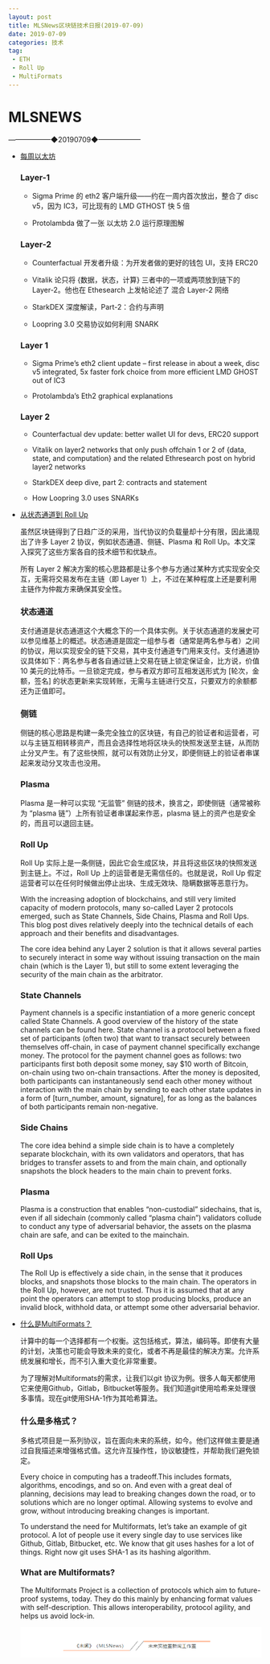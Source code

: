 ```yaml
---
layout: post
title: MLSNews区块链技术日报(2019-07-09)
date: 2019-07-09 
categories: 技术
tag:  
 - ETH
 - Roll Up
 - MultiFormats
--- 
```

# ​MLSNEWS

——————◆20190709◆——————
* [每周以太坊](https://weekinethereumnews.com/)

  ### Layer-1
  * Sigma Prime 的 eth2 客户端升级——约在一周内首次放出，整合了 disc v5，因为 IC3，可比现有的 LMD GTHOST 快 5 倍

  * Protolambda 做了一张 以太坊 2.0 运行原理图解

  ### Layer-2
  * Counterfactual 开发者升级：为开发者做的更好的钱包 UI，支持 ERC20

  * Vitalik 论只将 {数据，状态，计算} 三者中的一项或两项放到链下的 Layer-2。他也在 Ethesearch 上发帖论述了 混合 Layer-2 网络

  * StarkDEX 深度解读，Part-2：合约与声明
  
  * Loopring 3.0 交易协议如何利用 SNARK
 
  ### Layer 1

  * Sigma Prime’s eth2 client update – first release in about a week, disc v5 integrated, 5x faster fork choice from more efficient LMD GHOST out of IC3

  * Protolambda’s Eth2 graphical explanations

  ### Layer 2

  * Counterfactual dev update: better wallet UI for devs, ERC20 support

  * Vitalik on layer2 networks that only push offchain 1 or 2 of {data, state, and computation} and the related Ethresearch post on hybrid layer2 networks

  * StarkDEX deep dive, part 2: contracts and statement
  
  * How Loopring 3.0 uses SNARKs
* [从状态通道到 Roll Up](https://nearprotocol.com/blog/layer-2/)

  虽然区块链得到了日趋广泛的采用，当代协议的负载量却十分有限，因此涌现出了许多 Layer 2 协议，例如状态通道、侧链、Plasma 和 Roll Up。本文深入探究了这些方案各自的技术细节和优缺点。

  所有 Layer 2 解决方案的核心思路都是让多个参与方通过某种方式实现安全交互，无需将交易发布在主链（即 Layer 1）上，不过在某种程度上还是要利用主链作为仲裁方来确保其安全性。

  ### 状态通道

  支付通道是状态通道这个大概念下的一个具体实例。关于状态通道的发展史可以参见维基上的概述。状态通道是固定一组参与者（通常是两名参与者）之间的协议，用以实现安全的链下交易，其中支付通道专门用来支付。支付通道协议具体如下：两名参与者各自通过链上交易在链上锁定保证金，比方说，价值 10 美元的比特币。一旦锁定完成，参与者双方即可互相发送形式为 [轮次，金额，签名] 的状态更新来实现转账，无需与主链进行交互，只要双方的余额都还为正值即可。

  ### 侧链

  侧链的核心思路是构建一条完全独立的区块链，有自己的验证者和运营者，可以与主链互相转移资产，而且会选择性地将区块头的快照发送至主链，从而防止分叉产生。有了这些快照，就可以有效防止分叉，即便侧链上的验证者串谋起来发动分叉攻击也没用。

  ### Plasma

  Plasma 是一种可以实现 “无监管” 侧链的技术，换言之，即使侧链（通常被称为 “plasma 链”）上所有验证者串谋起来作恶，plasma 链上的资产也是安全的，而且可以退回主链。
  ### Roll Up
  
  Roll Up 实际上是一条侧链，因此它会生成区块，并且将这些区块的快照发送到主链上。不过，Roll Up 上的运营者是无需信任的。也就是说，Roll Up 假定运营者可以在任何时候做出停止出块、生成无效块、隐瞒数据等恶意行为。

  With the increasing adoption of blockchains, and still very limited capacity of modern protocols, many so-called Layer 2 protocols emerged, such as State Channels, Side Chains, Plasma and Roll Ups. This blog post dives relatively deeply into the technical details of each approach and their benefits and disadvantages.

  The core idea behind any Layer 2 solution is that it allows several parties to securely interact in some way without issuing transaction on the main chain (which is the Layer 1), but still to some extent leveraging the security of the main chain as the arbitrator.

  ### State Channels

  Payment channels is a specific instantiation of a more generic concept called State Channels. A good overview of the history of the state channels can be found here. State channel is a protocol between a fixed set of participants (often two) that want to transact securely between themselves off-chain, in case of payment channel specifically exchange money. The protocol for the payment channel goes as follows: two participants first both deposit some money, say $10 worth of Bitcoin, on-chain using two on-chain transactions. After the money is deposited, both participants can instantaneously send each other money without interaction with the main chain by sending to each other state updates in a form of [turn_number, amount, signature], for as long as the balances of both participants remain non-negative.

  ### Side Chains
  
  The core idea behind a simple side chain is to have a completely separate blockchain, with its own validators and operators, that has bridges to transfer assets to and from the main chain, and optionally snapshots the block headers to the main chain to prevent forks.

  ### Plasma

  Plasma is a construction that enables “non-custodial” sidechains, that is, even if all sidechain (commonly called “plasma chain”) validators collude to conduct any type of adversarial behavior, the assets on the plasma chain are safe, and can be exited to the mainchain.

  ### Roll Ups

  The Roll Up is effectively a side chain, in the sense that it produces blocks, and snapshots those blocks to the main chain. The operators in the Roll Up, however, are not trusted. Thus it is assumed that at any point the operators can attempt to stop producing blocks, produce an invalid block, withhold data, or attempt some other adversarial behavior.
* [什么是MultiFormats？](https://hackernoon.com/understanding-ipfs-in-depth-4-6-what-is-multiformats-cf25eef83966)

  计算中的每一个选择都有一个权衡。这包括格式，算法，编码等。即使有大量的计划，决策也可能会导致未来的变化，或者不再是最佳的解决方案。允许系统发展和增长，而不引入重大变化非常重要。

  为了理解对Multiformats的需求，让我们以git 协议为例。很多人每天都使用它来使用Github，Gitlab，Bitbucket等服务。我们知道git使用哈希来处理很多事情。现在git使用SHA-1作为其哈希算法。

  ### 什么是多格式？

  多格式项目是一系列协议，旨在面向未来的系统，如今。他们这样做主要是通过自我描述来增强格式值。这允许互操作性，协议敏捷性，并帮助我们避免锁定。

  Every choice in computing has a tradeoff.This includes formats, algorithms, encodings, and so on. And even with a great deal of planning, decisions may lead to breaking changes down the road, or to solutions which are no longer optimal. Allowing systems to evolve and grow, without introducing breaking changes is important.

  To understand the need for Multiformats, let’s take an example of git protocol. A lot of people use it every single day to use services like Github, Gitlab, Bitbucket, etc. We know that git uses hashes for a lot of things. Right now git uses SHA-1 as its hashing algorithm.

  ### What are Multiformats?

  The Multiformats Project is a collection of protocols which aim to future-proof systems, today. They do this mainly by enhancing format values with self-description. This allows interoperability, protocol agility, and helps us avoid lock-in.
  
  ![](/image/footlogo.png)
  